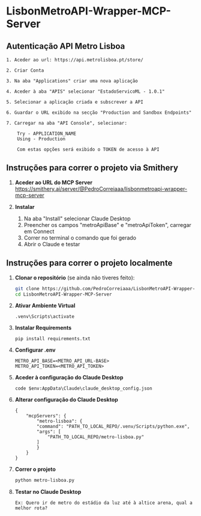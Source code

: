 # LisbonMetroAPI-Wrapper-MCP-Server

## Autenticação API Metro Lisboa

    1. Aceder ao url: https://api.metrolisboa.pt/store/

    2. Criar Conta

    3. Na aba "Applications" criar uma nova aplicação

    4. Aceder à aba "APIS" selecionar "EstadoServicoML - 1.0.1"

    5. Selecionar a aplicação criada e subscrever a API

    6. Guardar o URL exibido na secção "Production and Sandbox Endpoints"

    7. Carregar na aba "API Console", selecionar:

        Try - APPLICATION_NAME
        Using - Production

        Com estas opções será exibido o TOKEN de acesso à API



## Instruções para correr o projeto via Smithery

1. **Aceder ao URL do MCP Server**
    https://smithery.ai/server/@PedroCorreiaaa/lisbonmetroapi-wrapper-mcp-server
    
2. **Instalar**
    1. Na aba "Install" selecionar Claude Desktop
    2. Preencher os campos "metroApiBase" e "metroApiToken", carregar em Connect
    3. Correr no terminal o comando que foi gerado
    4. Abrir o Claude e testar
    
## Instruções para correr o projeto localmente

1. **Clonar o repositório** (se ainda não tiveres feito):
   ```bash
   git clone https://github.com/PedroCorreiaaa/LisbonMetroAPI-Wrapper-MCP-Server
   cd LisbonMetroAPI-Wrapper-MCP-Server
2. **Ativar Ambiente Virtual**
    ```
    .venv\Scripts\activate
3. **Instalar Requirements**
    ```
    pip install requirements.txt
4. **Configurar .env**
    ```
    METRO_API_BASE=<METRO_API_URL-BASE>
    METRO_API_TOKEN=<METRO_API_TOKEN>
    ```
5. **Aceder à configuração do Claude Desktop**
    ```
    code $env:AppData\Claude\claude_desktop_config.json
6. **Alterar configuração do Claude Desktop**
    ```
    {
        "mcpServers": {
            "metro-lisboa": {
            "command": "PATH_TO_LOCAL_REPO/.venv/Scripts/python.exe",
            "args": [
                "PATH_TO_LOCAL_REPO/metro-lisboa.py"
            ]
            }
        }
    }
7. **Correr o projeto**
    ```bash
    python metro-lisboa.py
8. **Testar no Claude Desktop**
    ```
    Ex: Quero ir de metro do estádio da luz até à altice arena, qual a melhor rota?